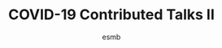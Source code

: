 ---
layout: group
author: esmb
day: "Tuesday"
group: "MS2"
title: "COVID-19 Contributed Talks II"
subgroup: "MEPI"
author1: "Nicholas Steyn"
author2: "Lin Wang"
author3: "Louise Dyson"
author4: "Robin Thompson"
inst1: "University of Auckland"
inst2: "University of Cambridge"
inst3: "University of Warwick"
inst4: "University of Oxford"
title1: "The effect of border controls on the risk of COVID-19 re-incursion in New Zealand"
title2: "Serial interval of SARS-CoV-2 was substantially shortened over time by non-pharmaceutical interventions"
title3: "The impact of contact networks upon SARS-CoV-2 transmission in workplaces and universities"
title4: "Mathematical modelling in the earliest stages of the COVID-19 pandemic"
abstract1: "As of mid-July, New Zealand appears to have eliminated community transmission of COVID-19, allowing for almost no domestic restrictions on activity. The risk of re-incursion is mitigated by strict quarantine requirements at the border. These measures include a mandatory 14-day stay in a government managed facility, multiple RT-PCR tests, and regular symptom checkups. We use a simple individual based model to investigate the risk that international arrivals pose. Arriving individuals are randomly assigned an infection status and, if relevant, an exposure date. False negative testing rates and infectiousness vary over time; while the asymptomatic status, symptom onset date, and daily contacts are assigned according to estimated distributions. Results suggest that minimising mixing in the facilities should be the primary focus of risk reduction efforts. We also propose a measure that can be used to estimate the level of transmission occurring within the facilities: the ratio of cases detected in their second week of stay to cases detected in their first week." 
abstract2: "Studies of novel coronavirus disease (COVID-19) have reported varying estimates of epidemiological parameters including serial interval distributions, i.e. the time between illness onset in successive cases in a transmission chain, and reproduction numbers. By compiling a line-list database of transmission pairs in mainland China, we show that mean serial intervals of COVID-19 have shortened substantially from 7.8 days to 2.6 days within a month (January 9 to February 13, 2020). This change is driven by enhanced non-pharmaceutical interventions, in particular case isolation. We also show that using real-time estimation of serial intervals allowing for variation over time, provides more accurate estimates of reproduction numbers than using conventionally fixed serial interval distributions. These findings would improve assessment of transmission dynamics, forecasting future incidence, and estimating the impact of control measures."
abstract3: "Following the first cases of COVID-19 being reported in the UK in late January 2020, by early March it was evident that sustained community transmission was occurring. As part of social distancing measures enforced to tackle the epidemic, non-key workers were not allowed into the workplace and universities moved to online teaching and examination for the remainder of the 2019/2020 academic year. As steps are taken to relax social distancing measures, questions surround the ramifications on community disease spread of workers returning to the workplace and students returning to university. To study these aspects, we present a network model to capture the transmission of SARS-CoV-2 over four overlapping sets of networks: (i) fixed workplace contacts; (ii) social contacts; (iii) contacts at home; and (iv) dynamic workplace contacts (for workers who see people from multiple places, such as in the service sector). Additionally, we showcase the flexibility offered by the framework by describing its use in a university setting. We assess the impact of contact tracing adherence upon the spread of infection and the total number of individuals in isolation. We also consider the impact of backwards tracing, whereby resources are focused upon identifying the source of any reported infected cases, and larger scale isolation of portions of the population if case level alerts are triggered. Our results suggest that high adherence with contact tracing can result in a significant reduction in the number of infected individuals and the total number of people who would be required to isolate over the duration of the epidemic. We observe only a weak effect of backwards contact tracing - there is a slight reduction in epidemic size as the probability of successfully tracing the source of infection increases. Finally, we observe that, in order for reactive closures to be effective, such a policy needs to be enacted when only a small proportion of those that interact with that setting have recently begun to display symptomatic infection. We conclude that ensuring high adherence to contact tracing should be prioritised in order to reduce future infection levels."
abstract4: "In the early stages of the COVID-19 pandemic, when cases had only been reported in China, it was important to assess the risk that cases exported elsewhere would lead on to local epidemics. In this talk, I will show how the epidemic risk was assessed in countries worldwide. I will also present a simple approach for extending this analysis for models in which additional epidemiological complexity is included (e.g. presymptomatic transmission, age-structure, time-varying infection rates). This shows how epidemic risk estimates can be generated, informed using outbreak data, and then adjusted in real-time as more information becomes available about any newly invading pathogen."
---